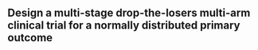 ## Design a __multi-stage drop-the-losers__ multi-arm clinical trial for a __normally__ distributed primary outcome
